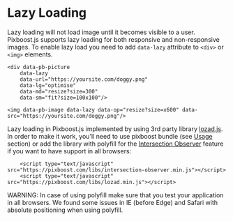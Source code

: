 # Lazy Loading

Lazy loading will not load image until it becomes visible to a user. Pixboost.js supports lazy loading for both responsive and non-responsive images. To enable lazy load you need to add `data-lazy` attribute to `<div>` or `<img>` elements.

```markup
<div data-pb-picture
    data-lazy
    data-url="https://yoursite.com/doggy.png"
    data-lg="optimise"
    data-md="resize?size=300"
    data-sm="fit?size=100x100"/>
```

```markup
<img data-pb-image data-lazy data-op="resize?size=x600" data-src="https://yoursite.com/doggy.png"/>
```

Lazy loading in Pixboost.js implemented by using 3rd party library [lozad.js](https://github.com/ApoorvSaxena/lozad.js). In order to make it work, you'll need to use pixboost bundle \(see [Usage](lazy-loading.md#usage) section\) or add the library with polyfill for the [Intersection Observer](https://github.com/w3c/IntersectionObserver/) feature if you want to have support in all browsers:

```markup
    <script type="text/javascript" src="https://pixboost.com/libs/intersection-observer.min.js"></script>
    <script type="text/javascript" src="https://pixboost.com/libs/lozad.min.js"></script>
```

WARNING: In case of using polyfill make sure that you test your application in all browsers. We found some issues in IE \(before Edge\) and Safari with absolute positioning when using polyfill.

